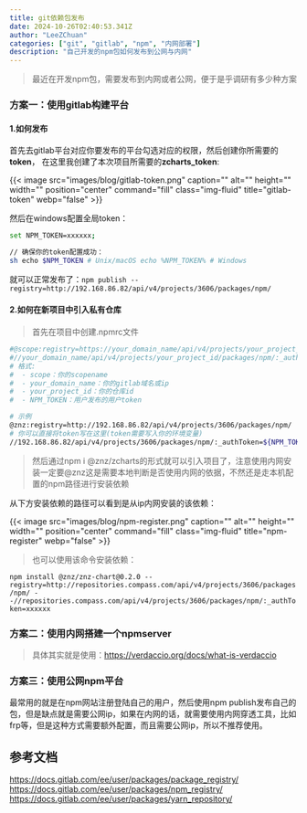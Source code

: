 ```yaml
---
title: git依赖包发布
date: 2024-10-26T02:40:53.341Z
author: "LeeZChuan"
categories: ["git", "gitlab", "npm", "内网部署"]
description: "自己开发的npm包如何发布到公网与内网"
---
```


> 最近在开发npm包，需要发布到内网或者公网，便于是乎调研有多少种方案

### 方案一：使用gitlab构建平台

#### 1.如何发布

首先去gitlab平台对应你要发布的平台勾选对应的权限，然后创建你所需要的**token**，
在这里我创建了本次项目所需要的**zcharts_token**:

{{< image src="images/blog/gitlab-token.png" caption="" alt="" height="" width="" position="center" command="fill"  class="img-fluid" title="gitlab-token"  webp="false" >}}

然后在windows配置全局token：

```sh
set NPM_TOKEN=xxxxxx;

// 确保你的token配置成功：
sh echo $NPM_TOKEN # Unix/macOS echo %NPM_TOKEN% # Windows
```

就可以正常发布了：`npm publish --registry=http://192.168.86.82/api/v4/projects/3606/packages/npm/`

#### 2.如何在新项目中引入私有仓库

> 首先在项目中创建.npmrc文件

```sh
#@scope:registry=https://your_domain_name/api/v4/projects/your_project_id/packages/npm/
#//your_domain_name/api/v4/projects/your_project_id/packages/npm/:_authToken="${NPM_TOKEN}"
# 格式:
#  - scope：你的scopename
#  - your_domain_name：你的gitlab域名或ip
#  - your_project_id：你的仓库id
#  - NPM_TOKEN：用户发布的用户token

# 示例
@znz:registry=http://192.168.86.82/api/v4/projects/3606/packages/npm/
# 你可以直接将token写在这里(token需要写入你的环境变量)
//192.168.86.82/api/v4/projects/3606/packages/npm/:_authToken=${NPM_TOKEN}
```

> 然后通过npm i @znz/zcharts的形式就可以引入项目了，注意使用内网安装一定要@znz这是需要本地判断是否使用内网的依据，不然还是走本机配置的npm路径进行安装依赖

从下方安装依赖的路径可以看到是从ip内网安装的该依赖：

{{< image src="images/blog/npm-register.png" caption="" alt="" height="" width="" position="center" command="fill"  class="img-fluid" title="npm-register"  webp="false" >}}

> 也可以使用该命令安装依赖：

`npm install @znz/znz-chart@0.2.0 --registry=http://repositories.compass.com/api/v4/projects/3606/packages/npm/ --//repositories.compass.com/api/v4/projects/3606/packages/npm/:_authToken=xxxxxx`

### 方案二：使用内网搭建一个npmserver

> 具体其实就是使用：https://verdaccio.org/docs/what-is-verdaccio

### 方案三：使用公网npm平台

最常用的就是在npm网站注册登陆自己的用户，然后使用npm publish发布自己的包，但是缺点就是需要公网ip，如果在内网的话，就需要使用内网穿透工具，比如frp等，但是这种方式需要额外配置，而且需要公网ip，所以不推荐使用。

## 参考文档

https://docs.gitlab.com/ee/user/packages/package_registry/
https://docs.gitlab.com/ee/user/packages/npm_registry/
https://docs.gitlab.com/ee/user/packages/yarn_repository/
